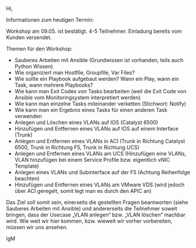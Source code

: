 Hi,

Informationen zum heutigen Termin:

Workshop am 09.05. ist bestätigt. 4-5 Teilnehmer. Einladung bereits vom Kunden versendet.

 

Themen für den Workshop:

- Sauberes Arbeiten mit Ansible (Grundwissen ist vorhanden, teils auch Python Wissen)
- Wie organiziert man Hostfile, Groupfile, Var Files?
- Wie sollte ein Playbook aufgebaut werden? Wann ein Play, wann ein Task, wann mehrere Playbooks?
- Wie kann man Exit Codes von Tasks bearbeiten (weil die Exit Code von Ansible vom Monitoringsystem interpretiert werden)
- Wie kann man einzelne Tasks miteinander verketten (Stichwort: Notify)
- Wie kann man ein Ergebnis eines Tasks für einen anderen Task verwenden
- Anlegen und Löschen eines VLANs auf IOS (Catalyst 6500)
- Hinzufügen und Entfernen eines VLANs auf IOS auf einem Interface (Trunk)
- Anlegen und Entfernen eines VLANs in ACI (Trunk in Richtung Catalyst 6500, Trunk in Richtung F5, Trunk in Richtung UCS)
- Anlegen und Entfernen eines VLANs am UCS (Hinzufügen eine VLANs, VLAN hinzufügen bei einem Service Profile bzw. eigentlich vNIC Template)
- Anlegen eines VLANs und Subinterface auf der F5 (Achtung Reihenfolge beachten)
- Hinzufügen und Entfernen eines VLANs am VMware VDS (wird jedoch über ACI geregelt, somit legt man es durch den APIC an)

 

Das Ziel soll somit sein, einerseits die gestellten Fragen beantworten (siehe Sauberes Arbeiten mit Ansible) und andererseits die Teilnehmer soweit bringen, dass der Usecase „VLAN anlegen“ bzw. „VLAN löschen“ machbar wird. Wie weit wir hier kommen, bzw. wieweit wir vorher vorbereiten, müssen wir uns ansehen.

 

lgM